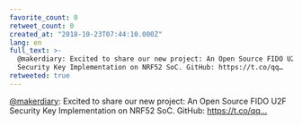 ```yaml
---
favorite_count: 0
retweet_count: 0
created_at: "2018-10-23T07:44:10.000Z"
lang: en
full_text: >-
  @makerdiary: Excited to share our new project: An Open Source FIDO U2F
  Security Key Implementation on NRF52 SoC. GitHub: https://t.co/qq…
retweeted: true
---
```


[@makerdiary](https://twitter.com/makerdiary): Excited to share our new project:
An Open Source FIDO U2F Security Key Implementation on NRF52 SoC. GitHub:
https://t.co/qq…
